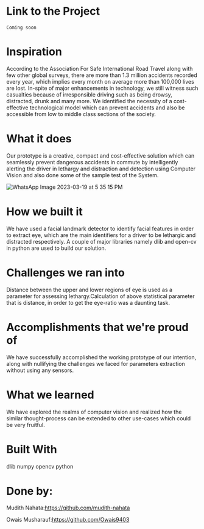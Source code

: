 # Link to the Project 
    Coming soon
# Inspiration
 According to the Association For Safe International Road Travel along with few other global surveys, there are more than 1.3 million accidents recorded every year, which implies every month on average more than 100,000 lives are lost. In-spite of major enhancements in technology, we still witness such casualties because of irresponsible driving such as being drowsy, distracted, drunk and many more. We identified the necessity of a cost-effective technological model which can prevent accidents and also be accessible from low to middle class sections of the society.
# What it does
  Our prototype is a creative, compact and cost-effective solution which can seamlessly prevent dangerous accidents in commute by intelligently alerting the driver in     lethargy and distraction and detection  using Computer Vision and also done some of the sample test of the System.
     
   ![WhatsApp Image 2023-03-19 at 5 35 15 PM](https://user-images.githubusercontent.com/96544398/226174207-0b7f96ad-46ab-4c1b-b454-572b3fcd6898.jpeg)

           
# How we built it
We have used a facial landmark detector to identify facial features in order to extract eye, which are the main identifiers for a driver to be lethargic and distracted respectively. A couple of major libraries namely dlib and open-cv in python are used to build our solution.
# Challenges we ran into
Distance between the upper and lower regions of eye is used as a parameter for assessing lethargy.Calculation of above statistical parameter that is distance, in order to get the eye-ratio  was a daunting task.
# Accomplishments that we're proud of
We have successfully accomplished the working prototype of our intention, along with nullifying the challenges we faced for parameters extraction without using any sensors.
# What we learned
We have explored the realms of computer vision and realized how the similar thought-process can be extended to other use-cases which could be very fruitful.
# Built With
 dlib numpy  opencv  python
# Done by:
Mudith Nahata:https://github.com/mudith-nahata

Owais Musharauf:https://github.com/Owais9403
